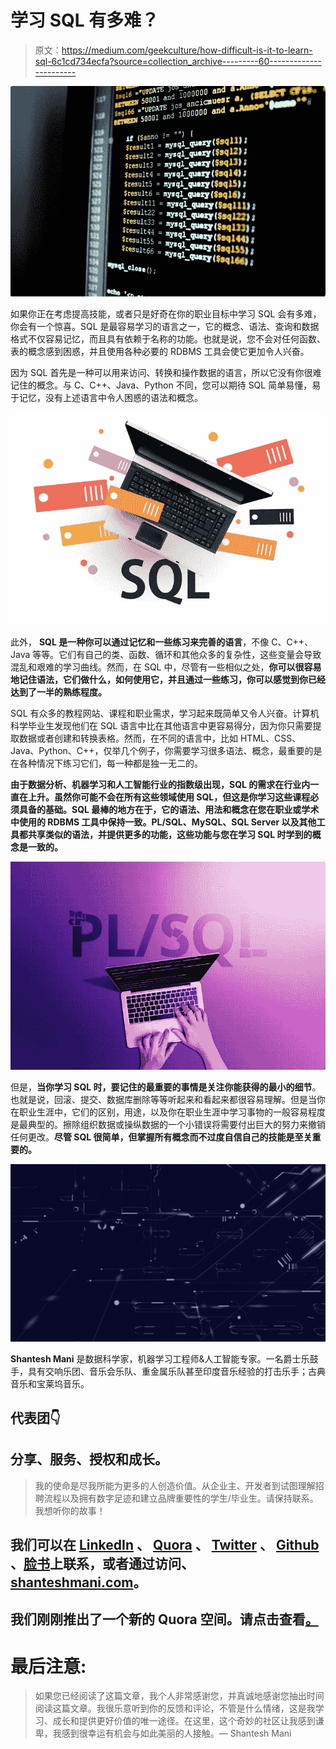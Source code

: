 # 学习 SQL 有多难？

> 原文：<https://medium.com/geekculture/how-difficult-is-it-to-learn-sql-6c1cd734ecfa?source=collection_archive---------60----------------------->

![](img/e390effcf5c3612a37e825bcdd03f481.png)

如果你正在考虑提高技能，或者只是好奇在你的职业目标中学习 SQL 会有多难，你会有一个惊喜。SQL 是最容易学习的语言之一，它的概念、语法、查询和数据格式不仅容易记忆，而且具有依赖于名称的功能。也就是说，您不会对任何函数、表的概念感到困惑，并且使用各种必要的 RDBMS 工具会使它更加令人兴奋。

因为 SQL 首先是一种可以用来访问、转换和操作数据的语言，所以它没有你很难记住的概念。与 C、C++、Java、Python 不同，您可以期待 SQL 简单易懂，易于记忆，没有上述语言中令人困惑的语法和概念。

![](img/061cc8d8ce9dc02f7a8c243db2ea9eb3.png)

此外， **SQL 是一种你可以通过记忆和一些练习来完善的语言**，不像 C、C++、Java 等等。它们有自己的类、函数、循环和其他众多的复杂性，这些变量会导致混乱和艰难的学习曲线。然而，在 SQL 中，尽管有一些相似之处，**你可以很容易地记住语法，它们做什么，如何使用它，并且通过一些练习，你可以感觉到你已经达到了一半的熟练程度。**

SQL 有众多的教程网站、课程和职业需求，学习起来既简单又令人兴奋。计算机科学毕业生发现他们在 SQL 语言中比在其他语言中更容易得分，因为你只需要提取数据或者创建和转换表格。然而，在不同的语言中，比如 HTML、CSS、Java、Python、C++，仅举几个例子，你需要学习很多语法、概念，最重要的是在各种情况下练习它们，每一种都是独一无二的。

**由于数据分析、机器学习和人工智能行业的指数级出现，SQL 的需求在行业内一直在上升。虽然你可能不会在所有这些领域使用 SQL，但这是你学习这些课程必须具备的基础。**SQL 最棒的地方在于，它的语法、用法和概念在您在职业或学术中使用的 RDBMS 工具中保持一致。PL/SQL、MySQL、SQL Server 以及其他工具都共享类似的语法，并提供更多的功能，这些功能与您在学习 SQL 时学到的概念是一致的**。**

![](img/82aa019263c778ec80a473e6c1d25e85.png)

但是，**当你学习 SQL 时，要记住的最重要的事情是关注你能获得的最小的细节**。也就是说，回滚、提交、数据库删除等等听起来和看起来都很容易理解。但是当你在职业生涯中，它们的区别，用途，以及你在职业生涯中学习事物的一般容易程度是最典型的。擦除组织数据或操纵数据的一个小错误将需要付出巨大的努力来撤销任何更改。**尽管 SQL 很简单，但掌握所有概念而不过度自信自己的技能是至关重要的。**

![](img/5cb56c71431be490f10fe573a2c98151.png)

**Shantesh Mani** 是数据科学家，机器学习工程师&人工智能专家。一名爵士乐鼓手，具有交响乐团、音乐会乐队、重金属乐队甚至印度音乐经验的打击乐手；古典音乐和宝莱坞音乐。

## 代表团👇

## 分享、服务、授权和成长。

> 我的使命是尽我所能为更多的人创造价值。从企业主、开发者到试图理解招聘流程以及拥有数字足迹和建立品牌重要性的学生/毕业生。请保持联系。我想听你的故事！

## 我们可以在 [LinkedIn](https://www.linkedin.com/in/shanteshmani/) 、 [Quora](https://quora.com/profile/shanteshmani-com) 、 [Twitter](https://twitter.com/shanteshmani) 、 [Github](https://github.com/Shanteshmani) 、[脸书](https://www.facebook.com/datascience.skm/)上联系，或者通过访问、[shanteshmani.com](https://shanteshmani.com/)。

## 我们刚刚推出了一个新的 Quora 空间。请点击查看[。](https://www.quora.com/q/emznqwhbdbbayegh)

# 最后注意:

> 如果您已经阅读了这篇文章，我个人非常感谢您，并真诚地感谢您抽出时间阅读这篇文章。我很乐意听到你的反馈和评论，不管是什么情绪，这是我学习、成长和提供更好价值的唯一途径。在这里，这个奇妙的社区让我感到谦卑，我感到很幸运有机会与如此美丽的人接触。— Shantesh Mani
